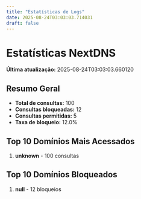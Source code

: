 ```yaml
---
title: "Estatísticas de Logs"
date: 2025-08-24T03:03:03.714031
draft: false
---
```

# Estatísticas NextDNS
**Última atualização:** 2025-08-24T03:03:03.660120
## Resumo Geral
- **Total de consultas:** 100
- **Consultas bloqueadas:** 12
- **Consultas permitidas:** 5
- **Taxa de bloqueio:** 12.0%
## Top 10 Domínios Mais Acessados
1. **unknown** - 100 consultas

## Top 10 Domínios Bloqueados

1. **null** - 12 bloqueios
